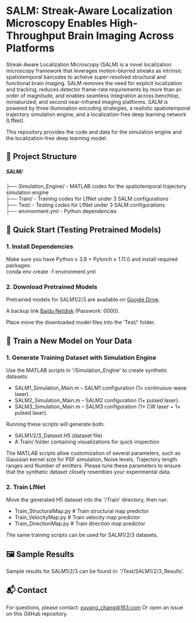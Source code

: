 # SALM: Streak-Aware Localization Microscopy Enables High-Throughput Brain Imaging Across Platforms

Streak-Aware Localization Microscopy (SALM) is a novel localization microscopy framework that leverages motion-blurred streaks as intrinsic spatiotemporal barcodes to achieve super-resolved structural and functional brain imaging. SALM removes the need for explicit localization and tracking, reduces detector frame-rate requirements by more than an order of magnitude, and enables seamless integration across benchtop, miniaturized, and second near-infrared imaging platforms. SALM is powered by three illumination encoding strategies, a realistic spatiotemporal trajectory simulation engine, and a localization-free deep learning network (LfNet).

This repository provides the code and data for the simulation engine and the localization-free deep learning model.

## 📁 Project Structure

##### SALM/ 

  ├── Simulation_Engine/  - MATLAB codes for the spatiotemporal trajectory simulation engine  
  ├── Train/              - Training codes for LfNet under 3 SALM configurations    
  ├── Test/               - Testing codes for LfNet under 3 SALM configurations       
  ├── environment.yml     - Python dependencies

## 🚀 Quick Start (Testing Pretrained Models)
### 1. Install Dependencies
Make sure you have Python ≥ 3.8 + Pytorch ≥ 1.11.0 and install required packages:  
conda env create -f environment.yml
### 2. Download Pretrained Models
Pretrained models for SALM1/2/3 are available on [Google Drive]([https://drive.google.com/drive/folders/1RqE8x5nnz4RmY9ixdjyOgK-ioEiB9I2l?usp=drive_link](https://drive.google.com/drive/folders/1wE27752z1f0NMGmYSweA0jrt6v82pZIp?usp=sharing)).

A backup link [Baidu Netdisk]([https://pan.baidu.com/s/1jpxL8lyzBCj-qJaXkhvsTw) (Passwork: 0000).

Place move the downloaded model files into the 'Test/' folder.


## 🧠 Train a New Model on Your Data
### 1. Generate Training Dataset with Simulation Engine
Use the MATLAB scripts in '/Simulation_Engine' to create synthetic datasets:
- SALM1_Simulation_Main.m – SALM1 configuration (1× continuous-wave laser). 
- SALM2_Simulation_Main.m – SALM2 configuration (1× pulsed laser).
- SALM3_Simulation_Main.m – SALM3 configuration (1× CW laser + 1× pulsed laser).

Running these scripts will generate both:
- SALM1/2/3_Dataset.H5 (dataset file)
- A Train/ folder containing visualizations for quick inspection
  
The MATLAB scripts allow customization of several parameters, such as Gaussian kernel size for PSF simulation, Noise levels, Trajectory length ranges and Number of emitters. Please tune these parameters to ensure that the synthetic dataset closely resembles your experimental data.

### 2. Train LfNet
Move the generated H5 dataset into the '/Train' directory, then run:
- Train_StructuralMap.py   # Train structural map predictor
- Train_VelocityMap.py     # Train velocity map predictor
- Train_DirectionMap.py    # Train direction map predictor
  
The same training scripts can be used for SALM1/2/3 datasets.


## 🖼 Sample Results
Sample results for SALM1/2/3 can be found in: '/Test/SALM1/2/3_Results'.

## 📬 Contact
For questions, please contact:
xuyang_chang@163.com
Or open an issue on this GitHub repository.
